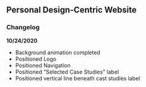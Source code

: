## Personal Design-Centric Website
### Changelog
**10/24/2020**
- Background animation completed
- Positioned Logo
- Positioned Navigation
- Positioned "Selected Case Studies" label
- Positioned vertical line beneath cast studies label
